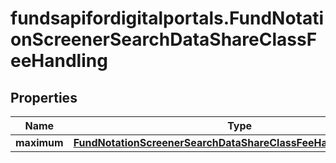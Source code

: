 # fundsapifordigitalportals.FundNotationScreenerSearchDataShareClassFeeHandling

## Properties

Name | Type | Description | Notes
------------ | ------------- | ------------- | -------------
**maximum** | [**FundNotationScreenerSearchDataShareClassFeeHandlingMaximum**](FundNotationScreenerSearchDataShareClassFeeHandlingMaximum.md) |  | [optional] 


